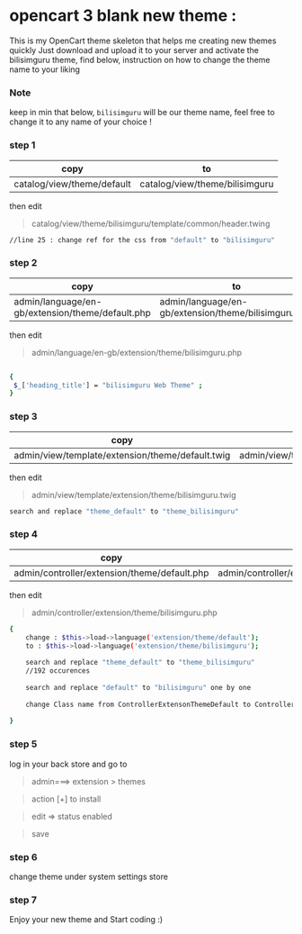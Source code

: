# opencart 3 blank new theme :
This is my OpenCart theme skeleton that helps me creating new themes quickly
Just download and upload it to your server and activate the bilisimguru theme, find below, instruction on how to change the theme name to your liking 

### Note

keep in min that below, `bilisimguru` will be our theme name, feel free to change it to any name of your choice !


### step 1

|copy| to|
|------| ------|
|catalog/view/theme/default| catalog/view/theme/bilisimguru |

then edit 

> catalog/view/theme/bilisimguru/template/common/header.twing

```sh
//line 25 : change ref for the css from "default" to "bilisimguru"
```
### step 2
|copy| to|
|------| ------|
|admin/language/en-gb/extension/theme/default.php | admin/language/en-gb/extension/theme/bilisimguru.php |

then edit 

> admin/language/en-gb/extension/theme/bilisimguru.php

```sh

{
 $_['heading_title'] = "bilisimguru Web Theme" ; 
} 

```

### step 3
|copy| to|
|------| ------|
|admin/view/template/extension/theme/default.twig| admin/view/template/extension/theme/bilisimguru.twig|

then edit

> admin/view/template/extension/theme/bilisimguru.twig

```sh
search and replace "theme_default" to "theme_bilisimguru"
```

###  step 4
|copy| to|
|------| ------|
|admin/controller/extension/theme/default.php| admin/controller/extension/theme/bilisimguru.php|

then edit

> admin/controller/extension/theme/bilisimguru.php

```sh
{
	change : $this->load->language('extension/theme/default'); 
	to : $this->load->language('extension/theme/bilisimguru'); 
	
	search and replace "theme_default" to "theme_bilisimguru"
	//192 occurences
	
	search and replace "default" to "bilisimguru" one by one 
	
	change Class name from ControllerExtensonThemeDefault to ControllerExtensonThemeBilisimguru
	
}
```

### step 5

log in your back store and go to 

> admin===> extension > themes

> action [+] to install

> edit => status enabled 

> save


###  step 6

change theme under system settings store 

### step 7

Enjoy your new theme and Start coding :) 













